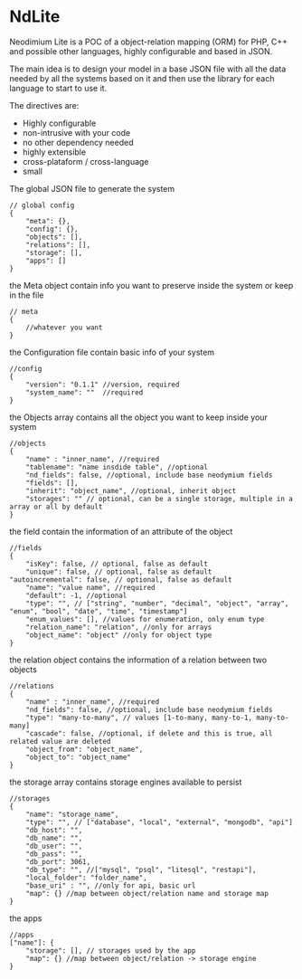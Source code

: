 NdLite
======

Neodimium Lite is a POC of a object-relation mapping (ORM) for PHP, C++ and possible other languages, highly configurable and based in JSON.

The main idea is to design your model in a base JSON file with all the data needed by all the systems based on it and then use the library for each language to start to use it.

The directives are:
* Highly configurable
* non-intrusive with your code
* no other dependency needed
* highly extensible
* cross-plataform / cross-language
* small

The global JSON file to generate the system

	// global config
	{
		"meta": {},
		"config": {},
		"objects": [],
		"relations": [],
		"storage": [],
		"apps": []
	}

the Meta object contain info you want to preserve inside the system or keep in the file

	// meta
	{
		//whatever you want
	}

the Configuration file contain basic info of your system

	//config
	{
		"version": "0.1.1" //version, required
		"system_name": ""  //required
	}

the Objects array contains all the object you want to keep inside your system

	//objects
	{
		"name" : "inner_name", //required
		"tablename": "name insdide table", //optional
		"nd_fields": false, //optional, include base neodymium fields
		"fields": [],
		"inherit": "object_name", //optional, inherit object
		"storages": "" // optional, can be a single storage, multiple in a array or all by default
	}

the field contain the information of an attribute of the object

	//fields
	{
		"isKey": false, // optional, false as default
		"unique": false, // optional, false as default		"autoincremental": false, // optional, false as default
		"name": "value name", //required
		"default": -1, //optional
		"type": "", // ["string", "number", "decimal", "object", "array", "enum", "bool", "date", "time", "timestamp"]
		"enum_values": [], //values for enumeration, only enum type
		"relation_name": "relation", //only for arrays
		"object_name": "object" //only for object type
	}

the relation object contains the information of a relation between two objects

	//relations
	{
		"name" : "inner_name", //required
		"nd_fields": false, //optional, include base neodymium fields
		"type": "many-to-many", // values [1-to-many, many-to-1, many-to-many]
		"cascade": false, //optional, if delete and this is true, all related value are deleted
		"object_from": "object_name",
		"object_to": "object_name"	
	}

the storage array contains storage engines available to persist

	//storages
	{
		"name": "storage_name",
		"type": "", // ["database", "local", "external", "mongodb", "api"]
		"db_host": "",
		"db_name": "",
		"db_user": "",
		"db_pass": "",
		"db_port": 3061,
		"db_type": "", //["mysql", "psql", "litesql", "restapi"],
		"local_folder": "folder_name",
		"base_uri" : "", //only for api, basic url
		"map": {} //map between object/relation name and storage map
	}

the apps

	//apps
	["name"]: {
		"storage": [], // storages used by the app
		"map": {} //map between object/relation -> storage engine
	}
